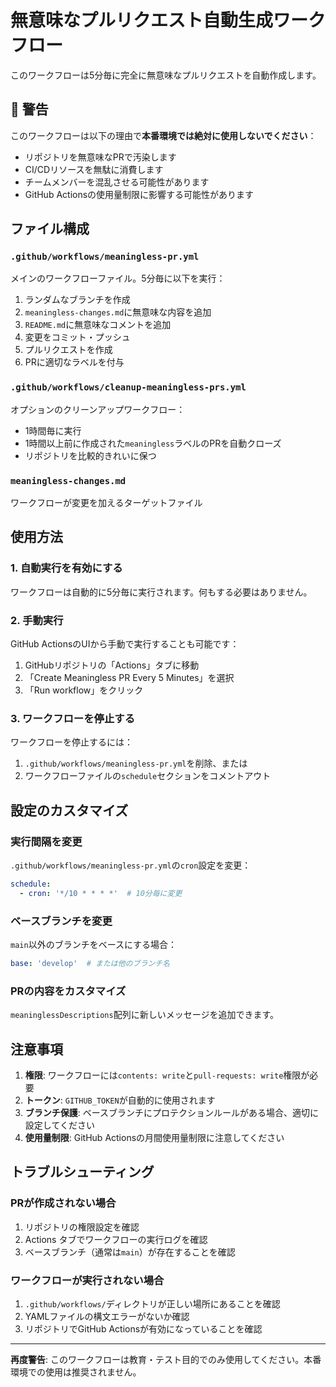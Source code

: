 # 無意味なプルリクエスト自動生成ワークフロー

このワークフローは5分毎に完全に無意味なプルリクエストを自動作成します。

## 🚨 警告
このワークフローは以下の理由で**本番環境では絶対に使用しないでください**：
- リポジトリを無意味なPRで汚染します
- CI/CDリソースを無駄に消費します
- チームメンバーを混乱させる可能性があります
- GitHub Actionsの使用量制限に影響する可能性があります

## ファイル構成

### `.github/workflows/meaningless-pr.yml`
メインのワークフローファイル。5分毎に以下を実行：
1. ランダムなブランチを作成
2. `meaningless-changes.md`に無意味な内容を追加
3. `README.md`に無意味なコメントを追加
4. 変更をコミット・プッシュ
5. プルリクエストを作成
6. PRに適切なラベルを付与

### `.github/workflows/cleanup-meaningless-prs.yml`
オプションのクリーンアップワークフロー：
- 1時間毎に実行
- 1時間以上前に作成された`meaningless`ラベルのPRを自動クローズ
- リポジトリを比較的きれいに保つ

### `meaningless-changes.md`
ワークフローが変更を加えるターゲットファイル

## 使用方法

### 1. 自動実行を有効にする
ワークフローは自動的に5分毎に実行されます。何もする必要はありません。

### 2. 手動実行
GitHub ActionsのUIから手動で実行することも可能です：
1. GitHubリポジトリの「Actions」タブに移動
2. 「Create Meaningless PR Every 5 Minutes」を選択
3. 「Run workflow」をクリック

### 3. ワークフローを停止する
ワークフローを停止するには：
1. `.github/workflows/meaningless-pr.yml`を削除、または
2. ワークフローファイルの`schedule`セクションをコメントアウト

## 設定のカスタマイズ

### 実行間隔を変更
`.github/workflows/meaningless-pr.yml`の`cron`設定を変更：
```yaml
schedule:
  - cron: '*/10 * * * *'  # 10分毎に変更
```

### ベースブランチを変更
`main`以外のブランチをベースにする場合：
```yaml
base: 'develop'  # または他のブランチ名
```

### PRの内容をカスタマイズ
`meaninglessDescriptions`配列に新しいメッセージを追加できます。

## 注意事項

1. **権限**: ワークフローには`contents: write`と`pull-requests: write`権限が必要
2. **トークン**: `GITHUB_TOKEN`が自動的に使用されます
3. **ブランチ保護**: ベースブランチにプロテクションルールがある場合、適切に設定してください
4. **使用量制限**: GitHub Actionsの月間使用量制限に注意してください

## トラブルシューティング

### PRが作成されない場合
1. リポジトリの権限設定を確認
2. Actions タブでワークフローの実行ログを確認
3. ベースブランチ（通常は`main`）が存在することを確認

### ワークフローが実行されない場合
1. `.github/workflows/`ディレクトリが正しい場所にあることを確認
2. YAMLファイルの構文エラーがないか確認
3. リポジトリでGitHub Actionsが有効になっていることを確認

---

**再度警告**: このワークフローは教育・テスト目的でのみ使用してください。本番環境での使用は推奨されません。